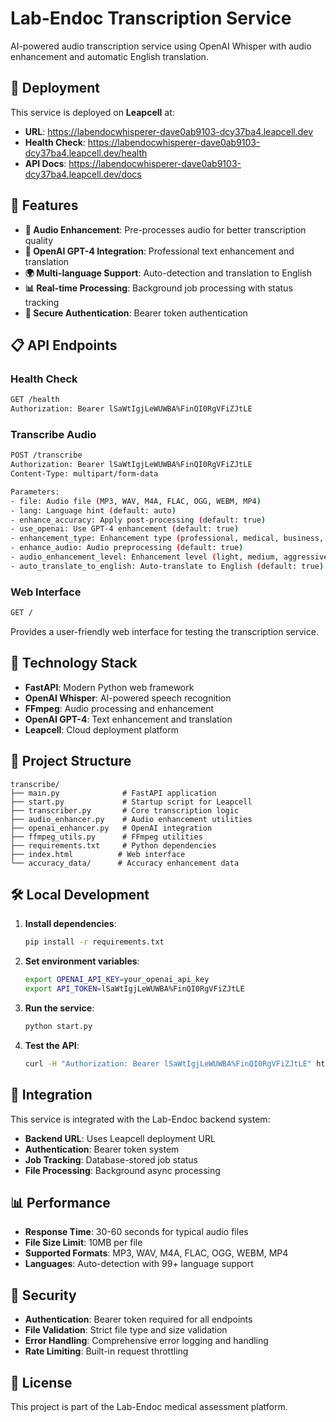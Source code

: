 # Lab-Endoc Transcription Service

AI-powered audio transcription service using OpenAI Whisper with audio enhancement and automatic English translation.

## 🚀 Deployment

This service is deployed on **Leapcell** at:
- **URL**: https://labendocwhisperer-dave0ab9103-dcy37ba4.leapcell.dev
- **Health Check**: https://labendocwhisperer-dave0ab9103-dcy37ba4.leapcell.dev/health
- **API Docs**: https://labendocwhisperer-dave0ab9103-dcy37ba4.leapcell.dev/docs

## 🎯 Features

- **🎵 Audio Enhancement**: Pre-processes audio for better transcription quality
- **🤖 OpenAI GPT-4 Integration**: Professional text enhancement and translation
- **🌍 Multi-language Support**: Auto-detection and translation to English
- **📊 Real-time Processing**: Background job processing with status tracking
- **🔐 Secure Authentication**: Bearer token authentication

## 📋 API Endpoints

### Health Check
```bash
GET /health
Authorization: Bearer lSaWtIgjLeWUWBA%FinQI0RgVFiZJtLE
```

### Transcribe Audio
```bash
POST /transcribe
Authorization: Bearer lSaWtIgjLeWUWBA%FinQI0RgVFiZJtLE
Content-Type: multipart/form-data

Parameters:
- file: Audio file (MP3, WAV, M4A, FLAC, OGG, WEBM, MP4)
- lang: Language hint (default: auto)
- enhance_accuracy: Apply post-processing (default: true)
- use_openai: Use GPT-4 enhancement (default: true)
- enhancement_type: Enhancement type (professional, medical, business, legal)
- enhance_audio: Audio preprocessing (default: true)
- audio_enhancement_level: Enhancement level (light, medium, aggressive)
- auto_translate_to_english: Auto-translate to English (default: true)
```

### Web Interface
```bash
GET /
```
Provides a user-friendly web interface for testing the transcription service.

## 🔧 Technology Stack

- **FastAPI**: Modern Python web framework
- **OpenAI Whisper**: AI-powered speech recognition
- **FFmpeg**: Audio processing and enhancement
- **OpenAI GPT-4**: Text enhancement and translation
- **Leapcell**: Cloud deployment platform

## 📁 Project Structure

```
transcribe/
├── main.py              # FastAPI application
├── start.py             # Startup script for Leapcell
├── transcriber.py       # Core transcription logic
├── audio_enhancer.py    # Audio enhancement utilities
├── openai_enhancer.py   # OpenAI integration
├── ffmpeg_utils.py      # FFmpeg utilities
├── requirements.txt     # Python dependencies
├── index.html          # Web interface
└── accuracy_data/      # Accuracy enhancement data
```

## 🛠️ Local Development

1. **Install dependencies**:
   ```bash
   pip install -r requirements.txt
   ```

2. **Set environment variables**:
   ```bash
   export OPENAI_API_KEY=your_openai_api_key
   export API_TOKEN=lSaWtIgjLeWUWBA%FinQI0RgVFiZJtLE
   ```

3. **Run the service**:
   ```bash
   python start.py
   ```

4. **Test the API**:
   ```bash
   curl -H "Authorization: Bearer lSaWtIgjLeWUWBA%FinQI0RgVFiZJtLE" http://localhost:8080/health
   ```

## 🔗 Integration

This service is integrated with the Lab-Endoc backend system:

- **Backend URL**: Uses Leapcell deployment URL
- **Authentication**: Bearer token system
- **Job Tracking**: Database-stored job status
- **File Processing**: Background async processing

## 📊 Performance

- **Response Time**: 30-60 seconds for typical audio files
- **File Size Limit**: 10MB per file
- **Supported Formats**: MP3, WAV, M4A, FLAC, OGG, WEBM, MP4
- **Languages**: Auto-detection with 99+ language support

## 🔐 Security

- **Authentication**: Bearer token required for all endpoints
- **File Validation**: Strict file type and size validation
- **Error Handling**: Comprehensive error logging and handling
- **Rate Limiting**: Built-in request throttling

## 📝 License

This project is part of the Lab-Endoc medical assessment platform. 